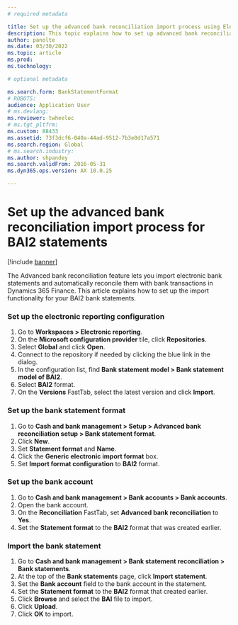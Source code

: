 ```yaml
---
# required metadata

title: Set up the advanced bank reconciliation import process using Electronic reporting.
description: This topic explains how to set up advanced bank reconciliation import process for BAI2 statements using Electronic reporting.
author: panolte
ms.date: 03/30/2022
ms.topic: article
ms.prod: 
ms.technology: 

# optional metadata

ms.search.form: BankStatementFormat
# ROBOTS: 
audience: Application User
# ms.devlang: 
ms.reviewer: twheeloc
# ms.tgt_pltfrm: 
ms.custom: 88433
ms.assetid: 73f3dcf6-040a-44ad-9512-7b3e0d17a571
ms.search.region: Global
# ms.search.industry: 
ms.author: shpandey
ms.search.validFrom: 2016-05-31
ms.dyn365.ops.version: AX 10.0.25

---
```

# Set up the advanced bank reconciliation import process for BAI2 statements

[!include [banner](../includes/banner.md)]

The Advanced bank reconciliation feature lets you import electronic bank statements and automatically reconcile them with bank transactions in Dynamics 365 Finance. 
This article explains how to set up the import functionality for your BAI2 bank statements.

### Set up the electronic reporting configuration
1. Go to **Workspaces > Electronic reporting**.
2. On the **Microsoft configuration provider** tile, click **Repositories**.
3. Select **Global** and click **Open**.
4. Connect to the repository if needed by clicking the blue link in the dialog.
5. In the configuration list, find **Bank statement model > Bank statement model of BAI2**.
6. Select **BAI2** format.
7. On the **Versions** FastTab, select the latest version and click **Import**.

### Set up the bank statement format
1. Go to **Cash and bank management > Setup > Advanced bank reconciliation setup > Bank statement format**.
2. Click **New**.
3. Set **Statement format** and **Name**.
4. Click the **Generic electronic import format** box.
5. Set **Import format configuration** to **BAI2** format.

### Set up the bank account
1. Go to **Cash and bank management > Bank accounts > Bank accounts**.
2. Open the bank account.
3. On the **Reconciliation** FastTab, set **Advanced bank reconciliation** to **Yes**.
4. Set the **Statement format** to the **BAI2** format that was created earlier.

### Import the bank statement
1. Go to **Cash and bank management > Bank statement reconciliation > Bank statements**.
2. At the top of the **Bank statements** page, click **Import statement**.
3. Set the **Bank account** field to the bank account in the statement.
4. Set the **Statement format** to the **BAI2** format that created earlier.
5. Click **Browse** and select the **BAI** file to import.
6. Click **Upload**.
7. Click **OK** to import.

